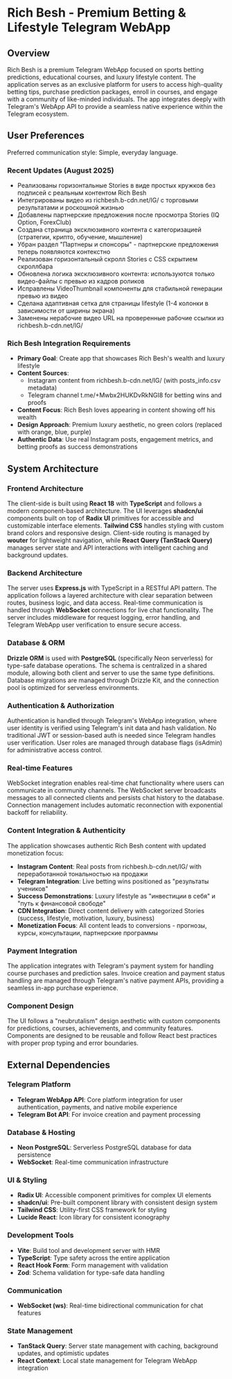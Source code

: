 # Rich Besh - Premium Betting & Lifestyle Telegram WebApp

## Overview

Rich Besh is a premium Telegram WebApp focused on sports betting predictions, educational courses, and luxury lifestyle content. The application serves as an exclusive platform for users to access high-quality betting tips, purchase prediction packages, enroll in courses, and engage with a community of like-minded individuals. The app integrates deeply with Telegram's WebApp API to provide a seamless native experience within the Telegram ecosystem.

## User Preferences

Preferred communication style: Simple, everyday language.

### Recent Updates (August 2025)
- Реализованы горизонтальные Stories в виде простых кружков без подписей с реальным контентом Rich Besh
- Интегрированы видео из richbesh.b-cdn.net/IG/ с торговыми результатами и роскошной жизнью
- Добавлены партнерские предложения после просмотра Stories (IQ Option, ForexClub)
- Создана страница эксклюзивного контента с категоризацией (стратегии, крипто, обучение, мышление)
- Убран раздел "Партнеры и спонсоры" - партнерские предложения теперь появляются контекстно
- Реализован горизонтальный скролл Stories с CSS скрытием скроллбара
- Обновлена логика эксклюзивного контента: используются только видео-файлы с превью из кадров роликов
- Исправлены VideoThumbnail компоненты для стабильной генерации превью из видео
- Сделана адаптивная сетка для страницы lifestyle (1-4 колонки в зависимости от ширины экрана)
- Заменены нерабочие видео URL на проверенные рабочие ссылки из richbesh.b-cdn.net/IG/

### Rich Besh Integration Requirements
- **Primary Goal**: Create app that showcases Rich Besh's wealth and luxury lifestyle
- **Content Sources**: 
  - Instagram content from richbesh.b-cdn.net/IG/ (with posts_info.csv metadata)
  - Telegram channel t.me/+Mwbx2HUKDvRkNGI8 for betting wins and proofs
- **Content Focus**: Rich Besh loves appearing in content showing off his wealth
- **Design Approach**: Premium luxury aesthetic, no green colors (replaced with orange, blue, purple)
- **Authentic Data**: Use real Instagram posts, engagement metrics, and betting proofs as success demonstrations

## System Architecture

### Frontend Architecture
The client-side is built using **React 18** with **TypeScript** and follows a modern component-based architecture. The UI leverages **shadcn/ui** components built on top of **Radix UI** primitives for accessible and customizable interface elements. **Tailwind CSS** handles styling with custom brand colors and responsive design. Client-side routing is managed by **wouter** for lightweight navigation, while **React Query (TanStack Query)** manages server state and API interactions with intelligent caching and background updates.

### Backend Architecture  
The server uses **Express.js** with TypeScript in a RESTful API pattern. The application follows a layered architecture with clear separation between routes, business logic, and data access. Real-time communication is handled through **WebSocket** connections for live chat functionality. The server includes middleware for request logging, error handling, and Telegram WebApp user verification to ensure secure access.

### Database & ORM
**Drizzle ORM** is used with **PostgreSQL** (specifically Neon serverless) for type-safe database operations. The schema is centralized in a shared module, allowing both client and server to use the same type definitions. Database migrations are managed through Drizzle Kit, and the connection pool is optimized for serverless environments.

### Authentication & Authorization
Authentication is handled through Telegram's WebApp integration, where user identity is verified using Telegram's init data and hash validation. No traditional JWT or session-based auth is needed since Telegram handles user verification. User roles are managed through database flags (isAdmin) for administrative access control.

### Real-time Features
WebSocket integration enables real-time chat functionality where users can communicate in community channels. The WebSocket server broadcasts messages to all connected clients and persists chat history to the database. Connection management includes automatic reconnection with exponential backoff for reliability.

### Content Integration & Authenticity
The application showcases authentic Rich Besh content with updated monetization focus:
- **Instagram Content**: Real posts from richbesh.b-cdn.net/IG/ with переработанной тональностью на продажи
- **Telegram Integration**: Live betting wins positioned as "результаты учеников"
- **Success Demonstrations**: Luxury lifestyle as "инвестиции в себя" и "путь к финансовой свободе" 
- **CDN Integration**: Direct content delivery with categorized Stories (success, lifestyle, motivation, luxury, business)
- **Monetization Focus**: All content leads to conversions - прогнозы, курсы, консультации, партнерские программы

### Payment Integration
The application integrates with Telegram's payment system for handling course purchases and prediction sales. Invoice creation and payment status handling are managed through Telegram's native payment APIs, providing a seamless in-app purchase experience.

### Component Design
The UI follows a "neubrutalism" design aesthetic with custom components for predictions, courses, achievements, and community features. Components are designed to be reusable and follow React best practices with proper prop typing and error boundaries.

## External Dependencies

### Telegram Platform
- **Telegram WebApp API**: Core platform integration for user authentication, payments, and native mobile experience
- **Telegram Bot API**: For invoice creation and payment processing

### Database & Hosting
- **Neon PostgreSQL**: Serverless PostgreSQL database for data persistence
- **WebSocket**: Real-time communication infrastructure

### UI & Styling
- **Radix UI**: Accessible component primitives for complex UI elements
- **shadcn/ui**: Pre-built component library with consistent design system
- **Tailwind CSS**: Utility-first CSS framework for styling
- **Lucide React**: Icon library for consistent iconography

### Development Tools
- **Vite**: Build tool and development server with HMR
- **TypeScript**: Type safety across the entire application
- **React Hook Form**: Form management with validation
- **Zod**: Schema validation for type-safe data handling

### Communication
- **WebSocket (ws)**: Real-time bidirectional communication for chat features

### State Management
- **TanStack Query**: Server state management with caching, background updates, and optimistic updates
- **React Context**: Local state management for Telegram WebApp integration